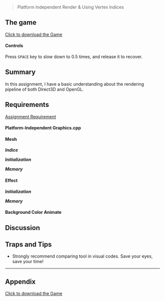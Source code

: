 > Platform Independent Render & Using Vertex Indices

## The game
[Click to download the Game](/assets/A03_Zhitao.zip)
#### Controls
Press `SPACE` key to slow down to 0.5 times, and release it to recover.

## Summary

In this assignment, I have a basic understanding about the rendering pipeline of both Direct3D and OpenGL. 

## Requirements
[Assignment Requirement](/assets/Requirement_03.pdf)




#### Platform-Independent Graphics.cpp

#### Mesh

***Indice***

***Initialization***

***Memory***

#### Effect

***Initialization***

***Memory***

#### Background Color Animate

## Discussion

## Traps and Tips
* Strongly recommend comparing tool in visual codes. Save your eyes, save your time!


---

## Appendix

[Click to download the Game](/assets/A03_Zhitao.zip)
